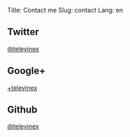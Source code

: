 Title: Contact me
Slug: contact
Lang: en

<div class="container">
    <div class="row">
        <div class="span12">
            <div class="row social">
                <div class="span4">
                    <h2><i class="icon-twitter"></i> Twitter</h2>
                    <p><a href="http://twitter.com/teleyinex"> @teleyinex</a></p>
                </div>
                <div class="span4">
                    <h2><i class="icon-google-plus-sign"></i> Google+</h2>
                    <p><a href="https://plus.google.com/105984938874365438913/posts">+teleyinex</a></p>
                </div>
                <div class="span4">
                    <h2><i class="icon-github"></i> Github</h2>
                    <p><a href="http://github.com/teleyinex"> @teleyinex</a></p>
                </div>
            </div>
        </div>
    </div>
</div>
